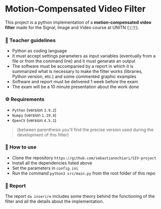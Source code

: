 # Motion-Compensated Video Filter

This project is a python implementation of a **motion-compensated video filter** made for the Signal, Image and Video course at UNITN (🇮🇹).

### 🚀 Teacher guidelines
- Python as coding language
- It must accept settings parameters as input variables (eventually from a file or from the command line) and it must generate an output
- The software must be accompanied by a report in which it is summarized what is necessary to make the filter works (libraries, Python version, etc.) and some commented graphic examples
- Software and report must be delivered 1 week before the exam
- The exam will be a 10 minute presentation about the work done

### ⚙️ Requirements

- `Python` (version `3.9.2`)
- `Numpy` (version `1.19.4`)
- `OpenCV` (version `4.5.1`)
 
> (between parenthesis you'll find the precise version used during the development of this filter)

### 🔧 How to use

- Clone the repository `https://github.com/sebastianochiari/SIV-project`
- Install all the dependencies listed above
- Set the parameters in `config.ini`
- Run the command `python3 src/main.py` from the root folder of this repo

### 📜 Report
The report `da inserire` includes some theory behind the functioning of the filter and all the details about the implementation.